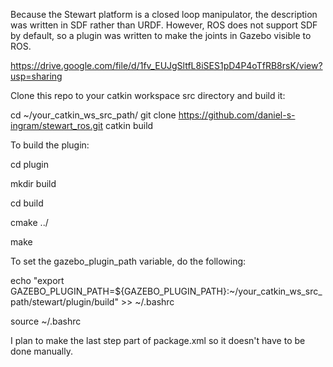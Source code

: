 Because the Stewart platform is a closed loop manipulator, the description was written in SDF rather than URDF. However, ROS does not support SDF by default, so a plugin was written to make the joints in Gazebo visible to ROS.


https://drive.google.com/file/d/1fv_EUJgSltfL8iSES1pD4P4oTfRB8rsK/view?usp=sharing


Clone this repo to your catkin workspace src directory and build it:


cd ~/your_catkin_ws_src_path/
git clone https://github.com/daniel-s-ingram/stewart_ros.git
catkin build


To build the plugin:


cd plugin

mkdir build

cd build

cmake ../

make


To set the gazebo_plugin_path variable, do the following:


echo "export GAZEBO_PLUGIN_PATH=${GAZEBO_PLUGIN_PATH}:~/your_catkin_ws_src_path/stewart/plugin/build" >> ~/.bashrc

source ~/.bashrc


I plan to make the last step part of package.xml so it doesn't have to be done manually.
